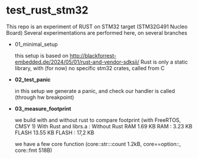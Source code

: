 # test_rust_stm32

This repo is an experiment of RUST on STM32 target (STM32G491 Nucleo Board)
Several experimentations are performed here, on several branches

* 01_minimal_setup

  this setup is based on http://blackforrest-embedded.de/2024/05/01/rust-and-vendor-sdksii/
  Rust is only a static library, with (for now) no specific stm32 crates, called from C


* **02_test_panic**

  in this setup we generate a panic, and check our handler is called (through hw breakpoint)
  
* **03_measure_footprint**

  we build with and without rust to compare footprint (with FreeRTOS, CMSY 1)
  With Rust and librs.a :        Without Rust
  	RAM     1.69 KB              RAM : 3.23 KB
  	FLASH   13.55 KB             FLASH : 17,2 KB
  	
  	we have a few core function (core::str:::count 1.2kB, core==option::, core::fmt 518B)
  	